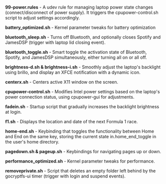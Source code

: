 **99-power.rules** - A udev rule for managing laptop power state changes (connect/disconnect of power supply). It triggers the cpupower-control.sh script to adjust settings accordingly.

**battery_optimized.sh** - Kernel parameter tweaks for battery optimization

**bluetooth_sleep.sh** - Turns off Bluetooth, and optionally closes Spotify and JamesDSP (trigger with laptop lid closing event).

**bluetooth_toggle.sh** - Smart toggle the activation state of Bluetooth, Spotify, and JamesDSP simultaneously, either turning all on or all off.

**brightness-d.sh & brightness-i.sh** - Smoothly adjust the laptop's backlight using brillo, and display an XFCE notification with a dynamic icon.

**centerx.sh** - Centers active X11 window on the screen.

**cpupower-control.sh** - Modifies Intel power settings based on the laptop's power connection status, using cpupower-gui for adjustments.

**fadein.sh** - Startup script that gradually increases the backlight brightness at login.

**f1.sh** - Displays the location and date of the next Formula 1 race.

**home-end.sh** - Keybinding that toggles the functionality between Home and End on the same key, storing the current state in.home_end_toggle in the user's home directory.

**pagedown.sh & pageup.sh** - Keybindings for navigating pages up or down.

**performance_optimized.sh** - Kernel parameter tweaks for performance.

**removeprivate.sh** - Script that deletes an empty folder left behind by the gocryptfs-ui timer (trigger with login and suspend events).
